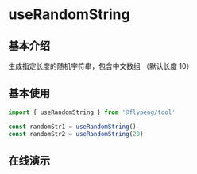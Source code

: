 # useRandomString

## 基本介绍

生成指定长度的随机字符串，包含中文数组 （默认长度 10）

<script lang="ts" setup>
	import useRandomString from './index.vue'
</script>

## 基本使用

```ts
import { useRandomString } from '@flypeng/tool'

const randomStr1 = useRandomString()
const randomStr2 = useRandomString(20)
```

## 在线演示

<DemoContainer>
	<useRandomString />
</DemoContainer>
